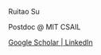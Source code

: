 <p>Ruitao Su</p>
<p>Postdoc @ MIT CSAIL</p>

<a href="https://scholar.google.com/citations?user=jW1ZOmEAAAAJ&hl=en">Google Scholar | </a><a href="https://www.linkedin.com/in/ruitao-su-0608/">LinkedIn</a>
